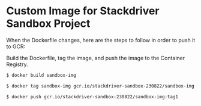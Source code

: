 # Custom Image for Stackdriver Sandbox Project

When the Dockerfile changes, here are the steps to follow in order to push it to GCR:

Build the Dockerfile, tag the image, and push the image to the Container Registry.

```bash
$ docker build sandbox-img

$ docker tag sandbox-img gcr.io/stackdriver-sandbox-230822/sandbox-img:tag1

$ docker push gcr.io/stackdriver-sandbox-230822/sandbox-img:tag1
```
